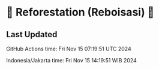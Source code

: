 
# 🌳 Reforestation (Reboisasi) 🌲

## Last Updated

GitHub Actions time: Fri Nov 15 07:19:51 UTC 2024

Indonesia/Jakarta time: Fri Nov 15 14:19:51 WIB 2024
